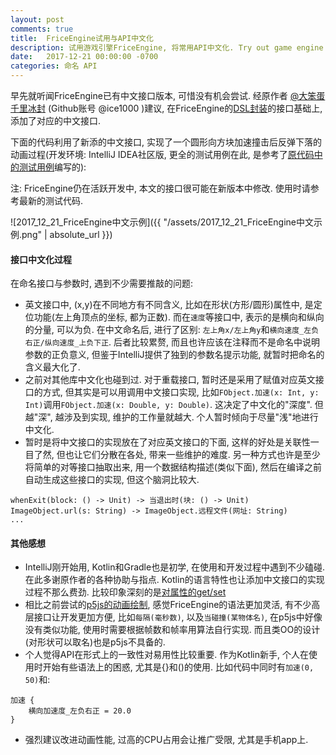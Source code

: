 ```yaml
---
layout: post
comments: true
title:  FriceEngine试用与API中文化
description: 试用游戏引擎FriceEngine, 将常用API中文化. Try out game engine FriceEngine, and create corresponding Chinese APIs.
date:   2017-12-21 00:00:00 -0700
categories: 命名 API
---
```


早先就听闻FriceEngine已有中文接口版本, 可惜没有机会尝试. 经原作者 [@大笨蛋千里冰封](https://www.zhihu.com/people/67ebe1bd8e4a63f17a42572e40afaac7) (Github账号 @ice1000 )建议, 在FriceEngine的[DSL封装](https://github.com/icela/FriceEngine-DSL)的接口基础上, 添加了对应的中文接口.

下面的代码利用了新添的中文接口, 实现了一个圆形向方块加速撞击后反弹下落的动画过程(开发环境: IntelliJ IDEA社区版, 更全的测试用例在此, 是参考了[原代码中的测试用例](https://github.com/icela/FriceEngine-DSL/blob/master/test/Test.kt)编写的):

注: FriceEngine仍在活跃开发中, 本文的接口很可能在新版本中修改. 使用时请参考最新的测试代码.

![2017_12_21_FriceEngine中文示例]({{ "/assets/2017_12_21_FriceEngine中文示例.png" | absolute_url }})

#### 接口中文化过程

在命名接口与参数时, 遇到不少需要推敲的问题:

- 英文接口中, (x,y)在不同地方有不同含义, 比如在形状(方形/圆形)属性中, 是定位功能(左上角顶点的坐标, 都为正数). 而在`速度`等接口中, 表示的是横向和纵向的分量, 可以为负. 在中文命名后, 进行了区别: `左上角x/左上角y`和`横向速度_左负右正/纵向速度_上负下正`. 后者比较累赘, 而且也许应该在注释而不是命名中说明参数的正负意义, 但鉴于IntelliJ提供了独到的参数名提示功能, 就暂时把命名的含义最大化了.
- 之前对其他库中文化也碰到过. 对于重载接口, 暂时还是采用了赋值对应英文接口的方式, 但其实是可以用调用中文接口实现, 比如`FObject.加速(x: Int, y: Int)`调用`FObject.加速(x: Double, y: Double)`. 这决定了中文化的"深度". 但越"深", 越涉及到实现, 维护的工作量就越大. 个人暂时倾向于尽量"浅"地进行中文化.
- 暂时是将中文接口的实现放在了对应英文接口的下面, 这样的好处是关联性一目了然, 但也让它们分散在各处, 带来一些维护的难度.
另一种方式也许是至少将简单的对等接口抽取出来, 用一个数据结构描述(类似下面), 然后在编译之前自动生成这些接口的实现, 但这个脑洞比较大.
```
whenExit(block: () -> Unit) -> 当退出时(块: () -> Unit)
ImageObject.url(s: String) -> ImageObject.远程文件(网址: String)
...
```
#### 其他感想

- IntelliJ刚开始用, Kotlin和Gradle也是初学, 在使用和开发过程中遇到不少磕碰. 在此多谢原作者的各种协助与指点. Kotlin的语言特性也让添加中文接口的实现过程不那么费劲. 比较印象深刻的是[对属性的get/set](https://github.com/icela/FriceEngine-DSL/pull/6/commits/c9e1811d1a84a94ad6ca2af0883204c68c62eb70#diff-d8e8d30255b5384868eecdd6c2d6d79a)
- 相比之前尝试的[p5js的动画绘制](https://zhuanlan.zhihu.com/p/29169276), 感觉FriceEngine的语法更加灵活, 有不少高层接口让开发更加方便, 比如`每隔(毫秒数)`, 以及`当碰撞(某物体名)`, 在p5js中好像没有类似功能, 使用时需要根据帧数和帧率用算法自行实现. 而且类OO的设计(对形状可以取名)也是p5js不具备的.
- 个人觉得API在形式上的一致性对易用性比较重要. 作为Kotlin新手, 个人在使用时开始有些语法上的困惑, 尤其是{}和()的使用. 比如代码中同时有`加速(0, 50)`和:
```
加速 {
    横向加速度_左负右正 = 20.0
} 
```
- 强烈建议改进动画性能, 过高的CPU占用会让推广受限, 尤其是手机app上.